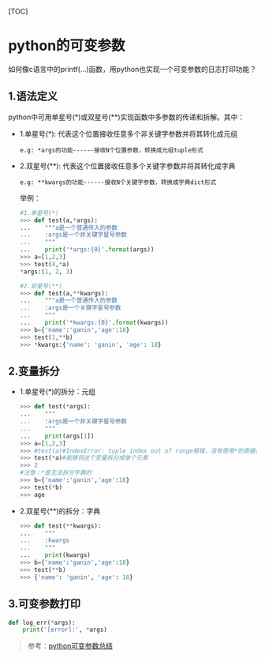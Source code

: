 [TOC]

# python的可变参数

​	如何像c语言中的printf(...)函数，用python也实现一个可变参数的日志打印功能？

## 1.语法定义

​	python中可用单星号(*)或双星号(**)实现函数中多参数的传递和拆解。其中：

* 1.单星号(*):  代表这个位置接收任意多个非关键字参数并将其转化成元组

  ```shell
  e.g: *args的功能------接收N个位置参数，转换成元组tuple形式
  ```

* 2.双星号(**): 代表这个位置接收任意多个关键字参数并将其转化成字典

  ```shell
  e.g: **kwargs的功能------接收N个关键字参数，转换成字典dict形式
  ```

  举例：

  ```python
  #1.单星号(*)
  >>> def test(a,*args):
  ...    """a是一个普通传入的参数
  ...    :args是一个非关键字星号参数
  ...    """
  ...    print('*args:{0}'.format(args))
  >>> a=[1,2,3]
  >>> test(4,*a)
  *args:(1, 2, 3)
  
  #2.双星号(**)
  >>> def test(a,**kwargs):
  ...    """a是一个普通传入的参数
  ...    :args是一个关键字星号参数
  ...    """
  ...    print('*kwargs:{0}'.format(kwargs))
  >>> b={'name':'ganin','age':18}
  >>> test(1,**b)
  >>> *kwargs:{'name': 'ganin', 'age': 18}
  ```

## 2.变量拆分

* 1.单星号(*)的拆分：元组

  ```python
  >>> def test(*args):
  ...    """
  ...    :args是一个非关键字星号参数
  ...    """
  ...    print(args[1])
  >>> a=[1,2,3]
  >>> #test(a)#IndexError: tuple index out of range报错，没有使用*的直接把所有的转为元组
  >>> test(*a)#能够将这个变量拆分成单个元素
  >>> 2
  #注意：*是无法拆分字典的
  >>> b={'name':'ganin','age':18}
  >>> test(*b)
  >>> age
  ```

* 2.双星号(**)的拆分：字典

  ```python
  >>> def test(**kwargs):
  ...    """
  ...    :kwargs
  ...    """
  ...    print(kwargs)
  >>> b={'name':'ganin','age':18}
  >>> test(**b)
  >>> {'name': 'ganin', 'age': 18}
  ```

## 3.可变参数打印

```python
def log_err(*args):
    print('[error]:', *args)
```




> 参考：[python可变参数总结](https://www.cnblogs.com/ganiner/p/10066765.html)

